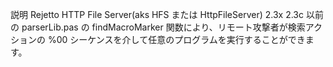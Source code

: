 説明
Rejetto HTTP File Server(aks HFS または HttpFileServer) 2.3x 2.3c 以前の parserLib.pas の findMacroMarker 関数により、リモート攻撃者が検索アクションの %00 シーケンスを介して任意のプログラムを実行することができます。

